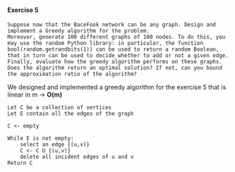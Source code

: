 #### Exercise 5

```textile
Suppose now that the BaceFook network can be any graph. Design and implement a Greedy algorithm for the problem.
Moreover, generate 100 different graphs of 100 nodes. To do this, you may use the random Python library: in particular, the function bool(random.getrandbits(1)) can be used to return a random Boolean, that in turn can be used to decide whether to add or not a given edge.
Finally, evaluate how the greedy algorithm performs on these graphs. Does the algorithm return an optimal solution? If not, can you bound the approximation ratio of the algorithm?
```

We designed and implemented a greedy algorithm for the exercise 5 that is linear in m -> **O(m)**

```textile
Let C be a collection of vertices
Let E contain all the edges of the graph

C <- empty

While E is not empty:
    select an edge {(u,v)}
    C <- C U {(u,v)}
    delete all incident edges of u and v
Return C
```



